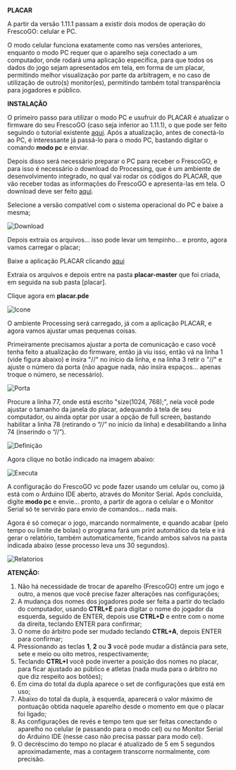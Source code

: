 **PLACAR**

A partir da versão 1.11.1 passam a existir dois modos de operação do FrescoGO: celular e PC. 

O modo celular funciona exatamente como nas versões anteriores, enquanto o modo PC requer que o aparelho seja conectado a um computador, onde rodará uma aplicação específica, para que todos os dados do jogo sejam apresentados em tela, em forma de um placar, permitindo melhor visualização por parte da arbitragem, e no caso de utilização de outro(s) monitor(es), permitindo também total transparência para jogadores e público.


**INSTALAÇÃO**

O primeiro passo para utilizar o modo PC e usufruir do PLACAR é atualizar o firmware do seu FrescoGO (caso seja inferior ao 1.11.1), o que pode ser feito seguindo o tutorial existente [aqui]( https://github.com/eltonrios/FrescoGO_Up/blob/master/tutoriais/atualizacao.md). Após a atualização, antes de conectá-lo ao PC, é interessante já passá-lo para o modo PC, bastando digitar o comando **modo pc** e enviar.

Depois disso será necessário preparar o PC para receber o FrescoGO, e para isso é necessário o download do Processing, que é um ambiente de desenvolvimento integrado, no qual vai rodar os códigos do PLACAR, que vão receber todas as informações do FrescoGO e apresenta-las em tela. O download deve ser feito [aqui]( https://processing.org/download/).

Selecione a versão compatível com o sistema operacional do PC e baixe a mesma;

![Download](https://github.com/eltonrios/FrescoGO_Up/blob/master/images/download_Processing.PNG "download")

Depois extraia os arquivos... isso pode levar um tempinho... e pronto, agora vamos carregar o placar;

Baixe a aplicação PLACAR clicando [aqui](https://github.com/frescogo/placar/archive/master.zip "placar")

Extraia os arquivos e depois entre na pasta **placar-master** que foi criada, em seguida na sub pasta [placar].

Clique  agora em **placar.pde**

![Icone](https://github.com/eltonrios/FrescoGO_Up/blob/master/images/icone_processing.PNG "icone")

O ambiente Processing será carregado, já com a aplicação PLACAR, e agora vamos ajustar umas pequenas coisas.

Primeiramente precisamos ajustar a porta de comunicação e caso você tenha feito a atualização do firmware, então já viu isso, então vá na linha 1 (vide figura abaixo) e insira "//" no início da linha, e na linha 3 retir o "//" e ajuste o número da porta (não apague nada, não insira espaços... apenas troque o número, se necessário).

![Porta](https://github.com/eltonrios/FrescoGO_Up/blob/master/images/porta.png "porta")


Procure a linha 77, onde está escrito "size(1024, 768);", nela você pode  ajustar o tamanho da janela do placar, adequando à tela de seu computador, ou ainda optar por usar a opção de full screen, bastando habilitar a linha 78 (retirando o “//” no início da linha) e desabilitando a linha 74 (inserindo o “//”).

![Definição](https://github.com/eltonrios/FrescoGO_Up/blob/master/images/definicao_tela.png "definição")

Agora clique no botão indicado na imagem abaixo:

![Executa](https://github.com/eltonrios/FrescoGO_Up/blob/master/images/executa.png "executa")

A configuração do FrescoGO vc pode fazer usando um celular ou, como já está com o Arduino IDE aberto, através do Monitor Serial. Após concluída, digite **modo pc** e envie... pronto, a partir de agora o celular e o Monitor Serial só te servirão para envio de comandos... nada mais.

Agora é só começar o jogo, marcando normalmente, e quando acabar (pelo tempo ou limite de bolas) o programa fará um print automático da tela e irá gerar o relatório, também automaticamente, ficando ambos salvos na pasta indicada abaixo (esse processo leva uns 30 segundos).

![Relatorios](https://github.com/eltonrios/FrescoGO_Up/blob/master/images/relatorios.PNG "relatorios")

**ATENÇÃO:**
1. Não há necessidade de trocar de aparelho (FrescoGO) entre um jogo e outro, a menos que você precise fazer alterações nas configurações;
2. A mudança dos nomes dos jogadores pode ser feita a partir do teclado do computador, usando **CTRL+E** para digitar o nome do jogador da esquerda, seguido de ENTER, depois use **CTRL+D** e entre com o nome da direita, teclando ENTER para confirmar;
3. O nome do árbitro pode ser mudado teclando **CTRL+A**, depois ENTER para confirmar;
4. Pressionando as teclas **1**, **2** ou **3** você pode mudar a distância para sete, sete e meio ou oito metros, respectivamente;
5. Teclando **CTRL+I** você pode inverter a posição dos nomes no placar, para ficar ajustado ao público e atletas (nada muda para o árbitro no que diz respeito aos botões);
6. Em cima do total da dupla aparece o set de configurações que está em uso;
7. Abaixo do total da dupla, à esquerda, aparecerá o valor máximo de pontuação obtida naquele aparelho desde o momento em que o placar foi ligado;
8. As configurações de revés e tempo tem que ser feitas conectando o aparelho no celular (e passando para o modo cel) ou no Monitor Serial do Arduino IDE (nesse caso não precisa passar para modo cel).
9. O decréscimo do tempo no placar é atualizado de 5 em 5 segundos aproximadamente, mas a contagem transcorre normalmente, com precisão.

 


